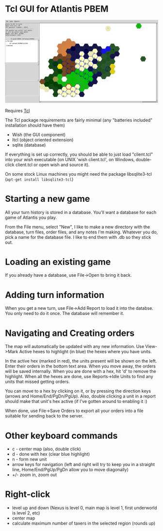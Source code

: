 # Tcl GUI for Atlantis PBEM

![TrueAtlanteans GUI](atlta2.png)

Requires [Tcl](https://www.tcl.tk/)

The Tcl package requirements are fairly minimal (any "batteries included" installation should have them)
* Wish (the GUI component)
* Itcl (object oriented extension)
* sqlite (database)

If everything is set up correctly, you should be able to just load "client.tcl" into your wish executable (on UNIX 'wish client.tcl', on Windows, double-click client.tcl or open wish and source it).

On some stock Linux machines you might need the package libsqlite3-tcl (`apt-get install libsqlite3-tcl`)

# Starting a new game
All your turn history is stored in a database. You'll want a database for each game of Atlantis you play.

From the File menu, select "New", I like to make a new directory with the database, turn files, order files, and any notes I'm making. Whatever you do, pick a name for the database file. I like to end them with .db so they stick out.

# Loading an existing game
If you already have a database, use File->Open to bring it back.

# Adding turn information
When you get a new turn, use File->Add Report to load it into the databse. You only need to do it once. The database will remember it.

# Navigating and Creating orders
The map will automatically be updated with any new information. Use View->Mark Active hexes to highlight (in blue) the hexes where you have units.

In the active hex (marked in red), the units present will be shown on the left. Enter their orders in the bottom text area. When you move away, the orders will be saved internally. When you are done with a hex, hit 'd' to remove the highlight. When all the hexes are done, use Reports->Idle Units to find any units that missed getting orders.

You can move to a hex by clicking on it, or by pressing the direction keys (arrows and Home/End/PgDn/PgUp). Also, double clicking a unit in a report should make that unit's hex active (if I've gotten around to enabling it :)

When done, use File->Save Orders to export all your orders into a file suitable for sending back to the server.

# Other keyboard commands
* c - center map (also, double click)
* d - done with hex (clear blue highlight)
* n - form new unit
* arrow keys for navigation (left and right will try to keep you in a straight line, Home/End/PgUp/PgDn allow you to move diagonally)
* +/- zoom in, zoom out

# Right-click
* level up and down (Nexus is level 0, main map is level 1, first underworld is level 2, etc)
* center map
* calculate maximum number of taxers in the selected region (rounds up)

